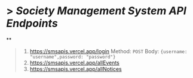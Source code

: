 # > ***Society Management System API Endpoints***

 **

> 1. https://smsapis.vercel.app/login
	Method: `POST`
	Body: `{username: "username",password: "password"}`
> 2. https://smsapis.vercel.app/allEvents 
>  3. https://smsapis.vercel.app/allNotices
